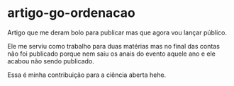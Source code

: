 # artigo-go-ordenacao
Artigo que me deram bolo para publicar mas que agora vou lançar público.

Ele me serviu como trabalho para duas matérias mas no final das contas não foi
publicado porque nem saiu os anais do evento aquele ano e ele acabou não sendo publicado.

Essa é minha contribuição para a ciência aberta hehe.
